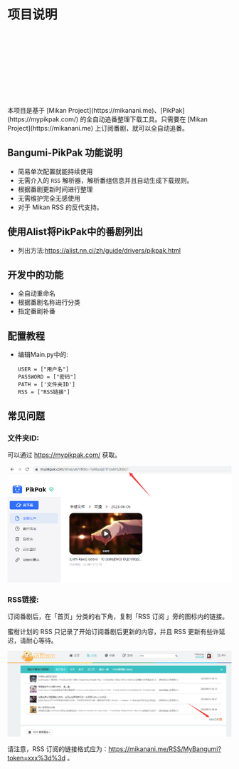 # 项目说明

<p align="center">
    <img title="mikan project" src="https://mikanani.me/images/mikan-pic.png" alt="" width="10%">
    <svg class="logo-svg" fill="none" xmlns="http://www.w3.org/2000/svg" data-v-d0d34286="" data-v-25779498=""><path opacity="0.985601" fill-rule="evenodd" clip-rule="evenodd" d="M33.4485 17.2408C32.9695 17.1802 32.5625 16.8616 32.3885 16.4112L30.9484 12.6823C30.8292 12.3737 31.0824 12.0495 31.4107 12.0903L46.5667 13.9768C47.3455 14.0737 48.0128 14.5803 48.3154 15.3045L50 19.3354L33.4485 17.2408Z" fill="var(--color-primary)" data-v-25779498=""></path><path opacity="0.985601" fill-rule="evenodd" clip-rule="evenodd" d="M26.5835 17.2408C27.0625 17.1802 27.4695 16.8616 27.6434 16.4112L29.0836 12.6823C29.2028 12.3737 28.9496 12.0495 28.6213 12.0903L13.4653 13.9768C12.6864 14.0737 12.0192 14.5803 11.7165 15.3045L10.032 19.3354L16.8876 18.4678L26.5835 17.2408Z" fill="var(--color-primary)" data-v-25779498=""></path><path fill-rule="evenodd" clip-rule="evenodd" d="M10 19.3359H50V41.3047C50 43.7754 47.9971 45.7784 45.5263 45.7784H14.4737C12.0029 45.7784 10 43.7754 10 41.3047V19.3359Z" fill="var(--color-primary)" data-v-25779498=""></path><path d="M25.5555 39.1113C25.5555 39.1113 27.755 40.0002 29.9793 40.0002C32.2036 40.0002 34.4444 39.1113 34.4444 39.1113" stroke="white" stroke-width="2.23683" stroke-linecap="round" data-v-25779498=""></path><path d="M22.889 27.9986V31.5541" stroke="white" stroke-width="3.57893" stroke-linecap="round" data-v-25779498=""></path><path d="M37.1111 27.9986V31.5541" stroke="white" stroke-width="3.57893" stroke-linecap="round" data-v-25779498=""></path></svg>
</p>
本项目是基于 [Mikan Project](https://mikanani.me)、[PikPak](https://mypikpak.com/) 的全自动追番整理下载工具。只需要在 [Mikan Project](https://mikanani.me) 上订阅番剧，就可以全自动追番。

## Bangumi-PikPak 功能说明

- 简易单次配置就能持续使用
- 无需介入的 `RSS` 解析器，解析番组信息并且自动生成下载规则。
- 根据番剧更新时间进行整理
- 无需维护完全无感使用
- 对于 Mikan RSS 的反代支持。

## 使用Alist将PikPak中的番剧列出

- 列出方法:https://alist.nn.ci/zh/guide/drivers/pikpak.html

## 开发中的功能

- 全自动重命名
- 根据番剧名称进行分类
- 指定番剧补番

## 配置教程

- 编辑Main.py中的:
  ```
  USER = ["用户名"]
  PASSWORD = ["密码"]
  PATH = ['文件夹ID']
  RSS = ["RSS链接"]
  ```

## 常见问题

### 文件夹ID:

可以通过 https://mypikpak.com/ 获取。

![截图](attachment:/../img/b5900bc5d4695980707fda98f5c3e84a.png)

### RSS链接:

订阅番剧后，在「首页」分类的右下角，复制「RSS 订阅 」旁的图标内的链接。

蜜柑计划的 RSS 只记录了开始订阅番剧后更新的内容，并且 RSS 更新有些许延迟，请耐心等待。

![截图](attachment:/../img/781e0a53fdf5aa6a1ea44c291e98c012.png)

请注意，RSS 订阅的链接格式应为：https://mikanani.me/RSS/MyBangumi?token=xxx%3d%3d 。

